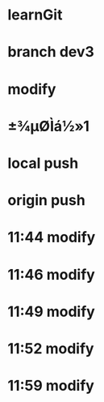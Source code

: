 # learnGit
# branch dev3
# modify

# ±¾µØÌá½»1

# local push

# origin push

# 11:44 modify

# 11:46 modify

# 11:49 modify

# 11:52 modify

# 11:59 modify
